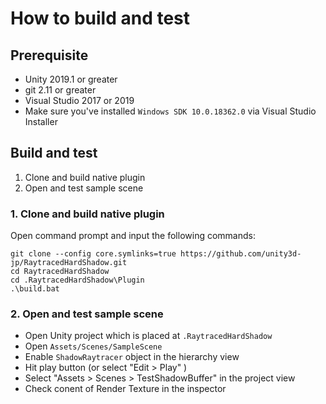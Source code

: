 ﻿# How to build and test


## Prerequisite

- Unity 2019.1 or greater
- git 2.11 or greater
- Visual Studio 2017 or 2019
- Make sure you've installed `Windows SDK 10.0.18362.0` via Visual Studio Installer


## Build and test

1. Clone and build native plugin
2. Open and test sample scene


### 1. Clone and build native plugin

Open command prompt and input the following commands:

```
git clone --config core.symlinks=true https://github.com/unity3d-jp/RaytracedHardShadow.git
cd RaytracedHardShadow
cd .RaytracedHardShadow\Plugin
.\build.bat
```


### 2. Open and test sample scene

- Open Unity project which is placed at `.RaytracedHardShadow`
- Open `Assets/Scenes/SampleScene`
- Enable `ShadowRaytracer` object in the hierarchy view
- Hit play button (or select "Edit > Play" )
- Select "Assets > Scenes > TestShadowBuffer" in the project view
- Check conent of Render Texture in the inspector
